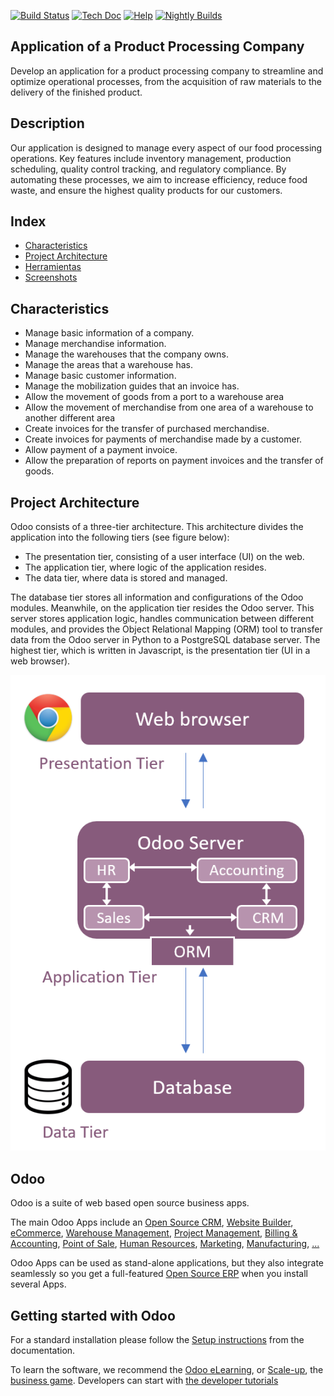 [![Build Status](https://runbot.odoo.com/runbot/badge/flat/1/master.svg)](https://runbot.odoo.com/runbot)
[![Tech Doc](https://img.shields.io/badge/master-docs-875A7B.svg?style=flat&colorA=8F8F8F)](https://www.odoo.com/documentation/15.0)
[![Help](https://img.shields.io/badge/master-help-875A7B.svg?style=flat&colorA=8F8F8F)](https://www.odoo.com/forum/help-1)
[![Nightly Builds](https://img.shields.io/badge/master-nightly-875A7B.svg?style=flat&colorA=8F8F8F)](https://nightly.odoo.com/)

## Application of a Product Processing Company

Develop an application for a product processing company to streamline and optimize operational processes, from the acquisition of raw materials to the delivery of the finished product.

## Description

Our application is designed to manage every aspect of our food processing operations. Key features include inventory management, production scheduling, quality control tracking, and regulatory compliance. By automating these processes, we aim to increase efficiency, reduce food waste, and ensure the highest quality products for our customers.

## Index

* [Characteristics](#characteristics)
* [Project Architecture](#project-architecture)
* [Herramientas](#herramientas)
* [Screenshots](#screenshots)

## Characteristics

* Manage basic information of a company.
* Manage merchandise information.
* Manage the warehouses that the company owns.
* Manage the areas that a warehouse has.
* Manage basic customer information.
* Manage the mobilization guides that an invoice has.
* Allow the movement of goods from a port to a warehouse area
* Allow the movement of merchandise from one area of ​​a warehouse to another different area
* Create invoices for the transfer of purchased merchandise.
* Create invoices for payments of merchandise made by a customer.
* Allow payment of a payment invoice.
* Allow the preparation of reports on payment invoices and the transfer of goods.

## Project Architecture

Odoo consists of a three-tier architecture. This architecture divides the application into the following tiers (see figure below):

* The presentation tier, consisting of a user interface (UI) on the web.
* The application tier, where logic of the application resides.
* The data tier, where data is stored and managed.

The database tier stores all information and configurations of the Odoo modules. Meanwhile, on the application tier resides the Odoo server. This server stores application logic, handles communication between different modules, and provides the Object Relational Mapping (ORM) tool to transfer data from the Odoo server in Python to a PostgreSQL database server. The highest tier, which is written in Javascript, is the presentation tier (UI in a web browser).

![Imagen de diagrama de capas](/media/images/3-tier-architecture.png)

Odoo
----

Odoo is a suite of web based open source business apps.

The main Odoo Apps include an <a href="https://www.odoo.com/page/crm">Open Source CRM</a>,
<a href="https://www.odoo.com/app/website">Website Builder</a>,
<a href="https://www.odoo.com/app/ecommerce">eCommerce</a>,
<a href="https://www.odoo.com/app/inventory">Warehouse Management</a>,
<a href="https://www.odoo.com/app/project">Project Management</a>,
<a href="https://www.odoo.com/app/accounting">Billing &amp; Accounting</a>,
<a href="https://www.odoo.com/app/point-of-sale-shop">Point of Sale</a>,
<a href="https://www.odoo.com/app/employees">Human Resources</a>,
<a href="https://www.odoo.com/app/social-marketing">Marketing</a>,
<a href="https://www.odoo.com/app/manufacturing">Manufacturing</a>,
<a href="https://www.odoo.com/">...</a>

Odoo Apps can be used as stand-alone applications, but they also integrate seamlessly so you get
a full-featured <a href="https://www.odoo.com">Open Source ERP</a> when you install several Apps.

Getting started with Odoo
-------------------------

For a standard installation please follow the <a href="https://www.odoo.com/documentation/15.0/administration/install.html">Setup instructions</a>
from the documentation.

To learn the software, we recommend the <a href="https://www.odoo.com/slides">Odoo eLearning</a>, or <a href="https://www.odoo.com/page/scale-up-business-game">Scale-up</a>, the <a href="https://www.odoo.com/page/scale-up-business-game">business game</a>. Developers can start with <a href="https://www.odoo.com/documentation/15.0/developer/howtos.html">the developer tutorials</a>
